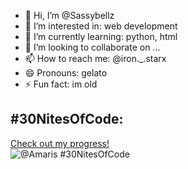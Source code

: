 - 👋 Hi, I’m @Sassybellz
- 👀 I’m interested in: web development 
- 🌱 I’m currently learning: python, html
- 💞️ I’m looking to collaborate on ...
- 📫 How to reach me: @iron._.starx
- 😄 Pronouns: gelato
- ⚡ Fun fact: im old

<!---
Sassybellz/Sassybellz is a ✨ special ✨ repository because its `README.md` (this file) appears on your GitHub profile.
You can click the Preview link to take a look at your changes.
--->
## #30NitesOfCode:
  [Check out my progress!](https://www.codedex.io/@Amaris/30-nites-of-code)  
  ![@Amaris #30NitesOfCode](https://www.codedex.io/api/petStatus?user=Amaris)
